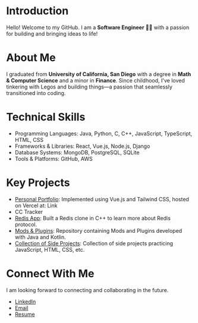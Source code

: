 # Introduction
Hello! Welcome to my GitHub. I am a **Software Engineer** 👨‍💻 with a passion for building and bringing ideas to life!

# About Me
I graduated from **University of California, San Diego** with a degree in **Math & Computer Science** and a minor in **Finance**. Since childhood, I've loved tinkering with Legos and building things—a passion that seamlessly transitioned into coding.

# Technical Skills
- Programming Languages: Java, Python, C, C++, JavaScript, TypeScript, HTML, CSS
- Frameworks & Libraries: React, Vue.js, Node.js, Django
- Database Systems: MongoDB, PostgreSQL, SQLite
- Tools & Platforms: GitHub, AWS

# Key Projects
- [Personal Portfolio](https://github.com/shaanprk/Vue-Personal-Portfolio): Implemented using Vue.js and Tailwind CSS, hosted on Vercel at: Link
- CC Tracker
- [Redis App](https://github.com/shaanprk/redis-app): Built a Redis clone in C++ to learn more about Redis protocol.
- [Mods & Plugins](https://github.com/shaanprk/Mods-Plugins): Repository containing Mods and Plugins developed with Java and Kotlin.
- [Collection of Side Projects](https://github.com/shaanprk/Side_Projects): Collection of side projects practicing JavaScript, HTML, CSS, etc.

# Connect With Me
I am looking forward to connecting and collaborating in the future.
- [LinkedIn](https://www.linkedin.com/in/jeongbin-sean-park/)
- [Email](mailto:imbinpark@gmail.com)
- [Resume](https://drive.google.com/file/d/1Lmwdbdi3Ve-3RJKyilJV4duXCfBldvXU/view?usp=sharing)
